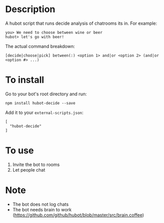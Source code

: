 # Description

A hubot script that runs decide analysis of chatrooms its in. For example:

    you> We need to choose between wine or beer 
    hubot> let's go with beer!

The actual command breakdown:

    [decide|choose|pick] between(:) <option 1> and|or <option 2> (and|or <option #> ...)

# To install

Go to your bot's root directory and run:

    npm install hubot-decide --save

Add it to your `external-scripts.json`: 

    [
      "hubot-decide"
    ]

# To use

1. Invite the bot to rooms 
2. Let people chat

# Note

* The bot does not log chats
* The bot needs brain to work (https://github.com/github/hubot/blob/master/src/brain.coffee)
